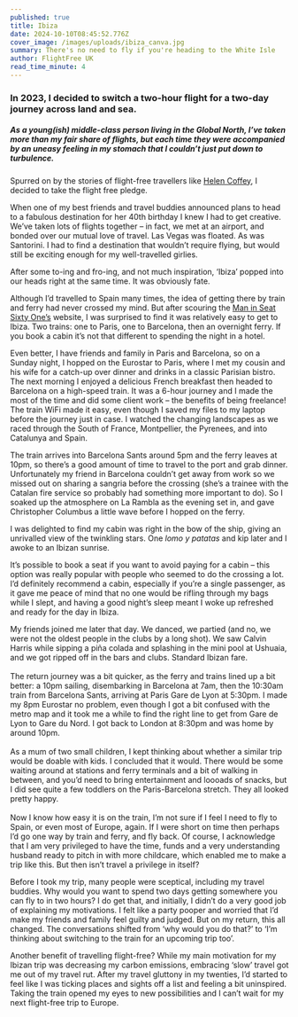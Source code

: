 ```yaml
---
published: true
title: Ibiza
date: 2024-10-10T08:45:52.776Z
cover_image: /images/uploads/ibiza_canva.jpg
summary: There's no need to fly if you're heading to the White Isle
author: FlightFree UK
read_time_minute: 4
---
```

### In 2023, I decided to switch a two-hour flight for a two-day journey across land and sea.

##### As a young(ish) middle-class person living in the Global North, I’ve taken more than my fair share of flights, but each time they were accompanied by an uneasy feeling in my stomach that I couldn’t just put down to turbulence. 

Spurred on by the stories of flight-free travellers like [Helen Coffey](https://thehistorypress.co.uk/publication/zero-altitude/), I decided to take the flight free pledge.

When one of my best friends and travel buddies announced plans to head to a fabulous destination for her 40th birthday I knew I had to get creative. We’ve taken lots of flights together – in fact, we met at an airport, and bonded over our mutual love of travel. Las Vegas was floated. As was Santorini. I had to find a destination that wouldn’t require flying, but would still be exciting enough for my well-travelled girlies.

After some to-ing and fro-ing, and not much inspiration, ‘Ibiza’ popped into our heads right at the same time. It was obviously fate.

Although I’d travelled to Spain many times, the idea of getting there by train and ferry had never crossed my mind. But after scouring the [Man in Seat Sixty One’s](https://www.seat61.com/) website, I was surprised to find it was relatively easy to get to Ibiza. Two trains: one to Paris, one to Barcelona, then an overnight ferry. If you book a cabin it’s not that different to spending the night in a hotel.

Even better, I have friends and family in Paris and Barcelona, so on a Sunday night, I hopped on the Eurostar to Paris, where I met my cousin and his wife for a catch-up over dinner and drinks in a classic Parisian bistro. The next morning I enjoyed a delicious French breakfast then headed to Barcelona on a high-speed train. It was a 6-hour journey and I made the most of the time and did some client work – the benefits of being freelance! The train WiFi made it easy, even though I saved my files to my laptop before the journey just in case. I watched the changing landscapes as we raced through the South of France, Montpellier, the Pyrenees, and into Catalunya and Spain.

The train arrives into Barcelona Sants around 5pm and the ferry leaves at 10pm, so there’s a good amount of time to travel to the port and grab dinner. Unfortunately my friend in Barcelona couldn’t get away from work so we missed out on sharing a sangria before the crossing (she’s a trainee with the Catalan fire service so probably had something more important to do). So I soaked up the atmosphere on La Rambla as the evening set in, and gave Christopher Columbus a little wave before I hopped on the ferry. 

I was delighted to find my cabin was right in the bow of the ship, giving an unrivalled view of the twinkling stars. One *lomo y patatas* and kip later and I awoke to an Ibizan sunrise.

It’s possible to book a seat if you want to avoid paying for a cabin – this option was really popular with people who seemed to do the crossing a lot. I’d definitely recommend a cabin, especially if you’re a single passenger, as it gave me peace of mind that no one would be rifling through my bags while I slept, and having a good night’s sleep meant I woke up refreshed and ready for the day in Ibiza.

My friends joined me later that day. We danced, we partied (and no, we were not the oldest people in the clubs by a long shot). We saw Calvin Harris while sipping a piña colada and splashing in the mini pool at Ushuaia, and we got ripped off in the bars and clubs. Standard Ibizan fare.\
\
The return journey was a bit quicker, as the ferry and trains lined up a bit better: a 10pm sailing, disembarking in Barcelona at 7am, then the 10:30am train from Barcelona Sants, arriving at Paris Gare de Lyon at 5:30pm. I made my 8pm Eurostar no problem, even though I got a bit confused with the metro map and it took me a while to find the right line to get from Gare de Lyon to Gare du Nord. I got back to London at 8:30pm and was home by around 10pm. \
\
As a mum of two small children, I kept thinking about whether a similar trip would be doable with kids. I concluded that it would. There would be some waiting around at stations and ferry terminals and a bit of walking in between, and you’d need to bring entertainment and loooads of snacks, but I did see quite a few toddlers on the Paris-Barcelona stretch. They all looked pretty happy.\
\
Now I know how easy it is on the train, I’m not sure if I feel I need to fly to Spain, or even most of Europe, again. If I were short on time then perhaps I’d go one way by train and ferry, and fly back. Of course, I acknowledge that I am very privileged to have the time, funds and a very understanding husband ready to pitch in with more childcare, which enabled me to make a trip like this. But then isn’t travel a privilege in itself? 

Before I took my trip, many people were sceptical, including my travel buddies. Why would you want to spend two days getting somewhere you can fly to in two hours? I do get that, and initially, I didn’t do a very good job of explaining my motivations. I felt like a party pooper and worried that I’d make my friends and family feel guilty and judged. But on my return, this all changed. The conversations shifted from ‘why would you do that?’ to ‘I’m thinking about switching to the train for an upcoming trip too’. 

Another benefit of travelling flight-free? While my main motivation for my Ibizan trip was decreasing my carbon emissions, embracing ‘slow’ travel got me out of my travel rut. After my travel gluttony in my twenties, I’d started to feel like I was ticking places and sights off a list and feeling a bit uninspired. Taking the train opened my eyes to new possibilities and I can’t wait for my next flight-free trip to Europe.